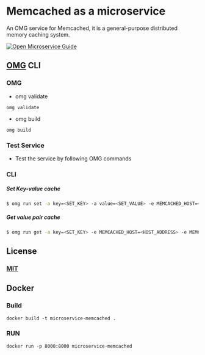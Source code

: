 # Memcached as a microservice
An OMG service for Memcached, it is a general-purpose distributed memory caching system.

[![Open Microservice Guide](https://img.shields.io/badge/OMG-enabled-brightgreen.svg?style=for-the-badge)](https://microservice.guide)
<!-- [![Build Status](https://travis-ci.com/heaptracetechnology/microservice-firebase.svg?branch=master)](https://travis-ci.com/heaptracetechnology/microservice-firebase)
[![codecov](https://codecov.io/gh/heaptracetechnology/microservice-firebase/branch/master/graph/badge.svg)](https://codecov.io/gh/heaptracetechnology/microservice-firebase)
[![GolangCI](https://golangci.com/badges/github.com/golangci/golangci-web.svg)](https://golangci.com) -->

## [OMG](hhttps://microservice.guide) CLI

### OMG

* omg validate
```
omg validate
```
* omg build
```
omg build
```
### Test Service

* Test the service by following OMG commands

### CLI

##### Set Key-value cache
```sh
$ omg run set -a key=<SET_KEY> -a value=<SET_VALUE> -e MEMCACHED_HOST=<HOST_ADDRESS> -e MEMCACHED_PORT=<PORT_NUMBER>
```
##### Get value pair cache
```sh
$ omg run get -a key=<SET_KEY> -e MEMCACHED_HOST=<HOST_ADDRESS> -e MEMCACHED_PORT=<PORT_NUMBER>
```
## License
### [MIT](https://choosealicense.com/licenses/mit/)

## Docker
### Build
```
docker build -t microservice-memcached .
```
### RUN
```
docker run -p 8000:8000 microservice-memcached
```
